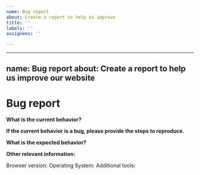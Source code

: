 ```yaml
---
name: Bug report
about: Create a report to help us improve
title: ''
labels: ''
assignees: ''

---
```


---
name: Bug report
about: Create a report to help us improve our website
---

<!-- This project is using Gatsby and NetlifyCMS in it, if you think the issue can originate from upstream then please report it-->
# Bug report


**What is the current behavior?**


**If the current behavior is a bug, please provide the steps to reproduce.**


<!-- The most helpful is a minimal reproduction with instructions on how to reproduce -->
<!-- Please only add small code snippets directly into this issue -->
<!-- https://gist.github.com is a good place for longer code snippets -->

**What is the expected behavior?**


<!-- "It should work" is not a helpful explanation -->
<!-- Explain exactly how it should behave -->

**Other relevant information:**


Browser version: 
Operating System: 
Additional tools:
